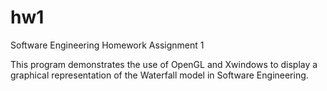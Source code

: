 # hw1
Software Engineering Homework Assignment 1

This program demonstrates the use of OpenGL and Xwindows to display a graphical representation of the Waterfall model in Software Engineering.
